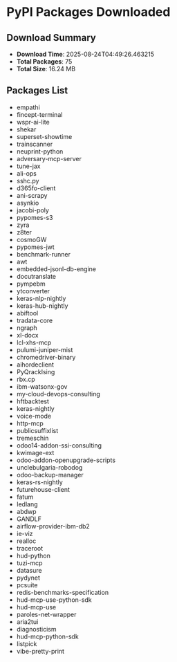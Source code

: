 # PyPI Packages Downloaded

## Download Summary
- **Download Time**: 2025-08-24T04:49:26.463215
- **Total Packages**: 75
- **Total Size**: 16.24 MB

## Packages List
- empathi
- fincept-terminal
- wspr-ai-lite
- shekar
- superset-showtime
- trainscanner
- neuprint-python
- adversary-mcp-server
- tune-jax
- ali-ops
- sshc.py
- d365fo-client
- ani-scrapy
- asynkio
- jacobi-poly
- pypomes-s3
- zyra
- z8ter
- cosmoGW
- pypomes-jwt
- benchmark-runner
- awt
- embedded-jsonl-db-engine
- docutranslate
- pympebm
- ytconverter
- keras-nlp-nightly
- keras-hub-nightly
- abiftool
- tradata-core
- ngraph
- xl-docx
- lcl-xhs-mcp
- pulumi-juniper-mist
- chromedriver-binary
- aihordeclient
- PyQrackIsing
- rbx.cp
- ibm-watsonx-gov
- my-cloud-devops-consulting
- hftbacktest
- keras-nightly
- voice-mode
- http-mcp
- publicsuffixlist
- tremeschin
- odoo14-addon-ssi-consulting
- kwimage-ext
- odoo-addon-openupgrade-scripts
- unclebulgaria-robodog
- odoo-backup-manager
- keras-rs-nightly
- futurehouse-client
- fatum
- ledlang
- abdwp
- GANDLF
- airflow-provider-ibm-db2
- ie-viz
- realloc
- traceroot
- hud-python
- tuzi-mcp
- datasure
- pydynet
- pcsuite
- redis-benchmarks-specification
- hud-mcp-use-python-sdk
- hud-mcp-use
- paroles-net-wrapper
- aria2tui
- diagnosticism
- hud-mcp-python-sdk
- listpick
- vibe-pretty-print
